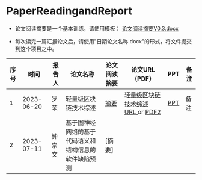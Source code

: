 # PaperReadingandReport

- 论文阅读摘要是一个基本训练，请使用模板： [论文阅读摘要V0.3.docx](%E8%AE%BA%E6%96%87%E9%98%85%E8%AF%BB%E6%91%98%E8%A6%81V0.3.docx)

- 每次读完一篇汇报论文后，请使用"日期论文名称.docx"的形式，将文件提交到这个项目之中。



| 序号 | 时间 | 报告人 | 论文名称 | 论文阅读摘要 | 论文URL（PDF） | PPT | 备注 |
| --- | --- | --- | --- | --- | --- | --- | --- |
| 1 | 2023-06-20 | 罗荣 | 轻量级区块链技术综述 | [摘要](20230620%E7%BD%97%E8%8D%A3%E8%BD%BB%E9%87%8F%E7%BA%A7%E5%8C%BA%E5%9D%97%E9%93%BE%E7%BB%BC%E8%BF%B0%E9%98%85%E8%AF%BB%E6%91%98%E8%A6%81V0.3.docx)| [轻量级区块链技术综述 URL ](https://jos.org.cn/jos/article/abstract/6421) or [PDF2](PAPER/20230620%E8%BD%BB%E9%87%8F%E7%BA%A7%E5%8C%BA%E5%9D%97%E9%93%BE%E6%8A%80%E6%9C%AF%E7%BB%BC%E8%BF%B0_%E8%B0%A2%E6%99%B4%E6%99%B4.pdf) | [PPT](PPT/20230620%E8%BD%BB%E9%87%8F%E7%BA%A7%E5%8C%BA%E5%9D%97%E9%93%BE.pptx)| 备注 |
| 2 | 2023-07-11 | 钟崇文 | 基于图神经网络的基于代码语义和结构信息的软件缺陷预测  | [摘要]
